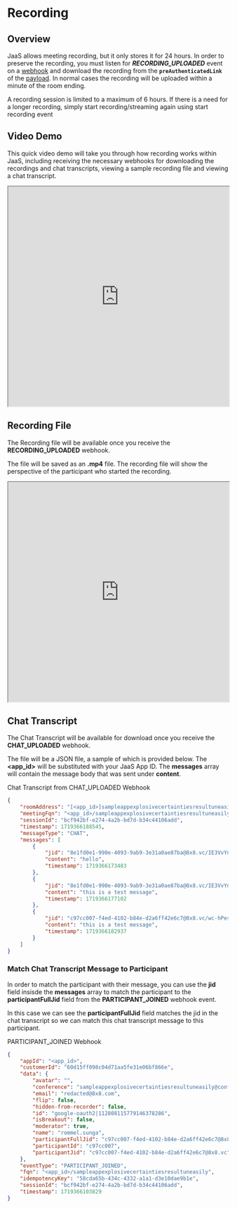 # Recording

## Overview

JaaS allows meeting recording, but it only stores it for 24 hours. In order to preserve the recording, you must listen for ***RECORDING_UPLOADED*** event on a [webhook](/jaas/docs/webhooks-overview) and download the recording from the **`preAuthenticatedLink`** of the [payload](/jaas/docs/webhooks-payload#recording_uploaded). In normal cases the recording will be uploaded within a minute of the room ending.

A recording session is limited to a maximum of 6 hours. If there is a need for a longer recording, simply start recording/streaming again using start recording event

## Video Demo

This quick video demo will take you through how recording works within JaaS, including receiving the necessary webhooks for downloading the recordings and chat transcripts, viewing a sample recording file and viewing a chat transcript.

<iframe
  src="https://www.youtube.com/embed/OQEDpfyOBWI?si=t-Ewz46SEx9vIy1v"
  height="500px"
  width="100%"
  allow="picture-in-picture; web-share"
  allowFullScreen>
</iframe>

## Recording File

The Recording file will be available once you receive the **RECORDING_UPLOADED** webhook.

The file will be saved as an **.mp4** file. The recording file will show the perspective of the participant who started the recording.

<iframe
  src="https://www.youtube.com/embed/R0p6ppj-ebE?si=J_T-r_EFWe6uJ2Tn"
  height="500px"
  width="100%"
  allow="picture-in-picture; web-share"
  allowFullScreen>
</iframe>

## Chat Transcript

The Chat Transcript will be available for download once you receive the **CHAT_UPLOADED** webhook.

The file will be a JSON file, a sample of which is provided below. The **<app_id>** will be substituted with your JaaS App ID. The **messages** array will contain the message body that was sent under **content**.

Chat Transcript from CHAT_UPLOADED Webhook

```json
{
    "roomAddress": "[<app_id>]sampleappexplosivecertaintiesresultuneasily@conference.8x8.vc",
    "meetingFqn": "<app_id>/sampleappexplosivecertaintiesresultuneasily",
    "sessionId": "bcf942bf-e274-4a2b-bd7d-b34c44106add",
    "timestamp": 1719366188545,
    "messageType": "CHAT",
    "messages": [
        {
            "jid": "8e1fd0e1-990e-4093-9ab9-3e31a0ae87ba@8x8.vc/IE3VvYnRfMgt",
            "content": "hello",
            "timestamp": 1719366173483
        },
        {
            "jid": "8e1fd0e1-990e-4093-9ab9-3e31a0ae87ba@8x8.vc/IE3VvYnRfMgt",
            "content": "this is a test message",
            "timestamp": 1719366177102
        },
        {
            "jid": "c97cc007-f4ed-4102-b84e-d2a6ff42e6c7@8x8.vc/wc-hPesDyaYW",
            "content": "this is a test message",
            "timestamp": 1719366182937
        }
    ]
}

```

### Match Chat Transcript Message to Participant

In order to match the participant with their message, you can use the **jid** field insisde the **messages** array to match the participant to the **participantFullJid** field from the **PARTICIPANT_JOINED** webhook event.

In this case we can see the **participantFullJid** field matches the jid in the chat transcript so we can match this chat transcript message to this participant.

PARTICIPANT_JOINED Webhook

```json
{
    "appId": "<app_id>",
    "customerId": "60d15ff098c04d71aa5fe31e06bf866e",
    "data": {
        "avatar": "",
        "conference": "sampleappexplosivecertaintiesresultuneasily@conference.<app_id>.8x8.vc",
        "email": "redacted@8x8.com",
        "flip": false,
        "hidden-from-recorder": false,
        "id": "google-oauth2|112808115779146378286",
        "isBreakout": false,
        "moderator": true,
        "name": "rommel.sunga",
        "participantFullJid": "c97cc007-f4ed-4102-b84e-d2a6ff42e6c7@8x8.vc/wc-hPesDyaYW",
        "participantId": "c97cc007",
        "participantJid": "c97cc007-f4ed-4102-b84e-d2a6ff42e6c7@8x8.vc"
    },
    "eventType": "PARTICIPANT_JOINED",
    "fqn": "<app_id>/sampleappexplosivecertaintiesresultuneasily",
    "idempotencyKey": "58cda65b-434c-4332-a1a1-d3e10dae9b1e",
    "sessionId": "bcf942bf-e274-4a2b-bd7d-b34c44106add",
    "timestamp": 1719366103829
}

```

